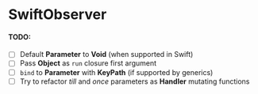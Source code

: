 # SwiftObserver
#### TODO:
- [ ] Default __Parameter__ to __Void__ (when supported in Swift)
- [ ] Pass __Object__ as `run` closure first argument
- [ ] `bind` to __Parameter__ with __KeyPath__ (if supported by generics)
- [ ] Try to refactor _till_ and _once_ parameters as __Handler__ mutating functions
